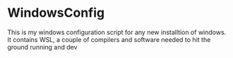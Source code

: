 # WindowsConfig
This is my windows configuration script for any new installtion of windows. It contains WSL, a couple of compilers and software needed to hit the ground running and dev
